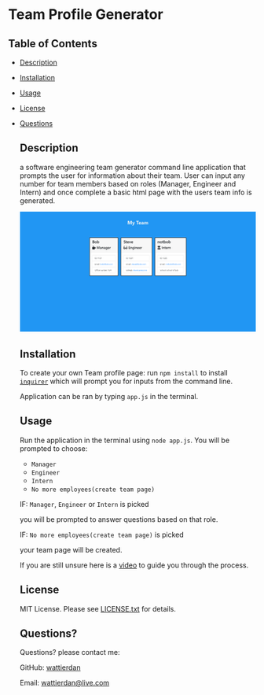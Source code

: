 # Team Profile Generator

## Table of Contents

* [Description](#Description) 
* [Installation](#Installation)
* [Usage](#Usage) 
* [License](#license) 
* [Questions](#Questions)


  
  ## Description 
  
  a software engineering team generator command line application that prompts the user for information about their team. User can input any number for team members     based on roles (Manager, Engineer and Intern) and once complete a basic html page with the users team info is generated.

  ![screenshot](./Develop/assets/screenshot.png)
 
  ## Installation
  To create your own Team profile page: run `npm install` to install [`inquirer`](https://www.npmjs.com/package/inquirer) which will prompt you for inputs from the     command line.

   Application can be ran by typing `app.js` in the terminal. 

  ## Usage 
  
  Run the application in the terminal using `node app.js`. You will be prompted to choose: 
  
  * `Manager` 
  * `Engineer`
  * `Intern`
  * `No more employees(create team page)` 
  
  IF: `Manager`, `Engineer` or `Intern` is picked 
  
  you will be prompted to answer questions based on that role. 
  
  IF: `No more employees(create team page)` is picked 
  
  your team page will be created. 
  
  

  If you are still unsure here is a [video](https://drive.google.com/file/d/1oIcrsseuy8dj85lWNrl5E_iKNyYaMmuW/view) to guide you through the process.

  ## License

  MIT License. Please see [LICENSE.txt](./LICENSE.txt) for details.
  



  ## Questions?
  Questions? please contact me:
 
  GitHub: [wattierdan](https://github.com/wattierdan)
  
  Email: wattierdan@live.com
  
